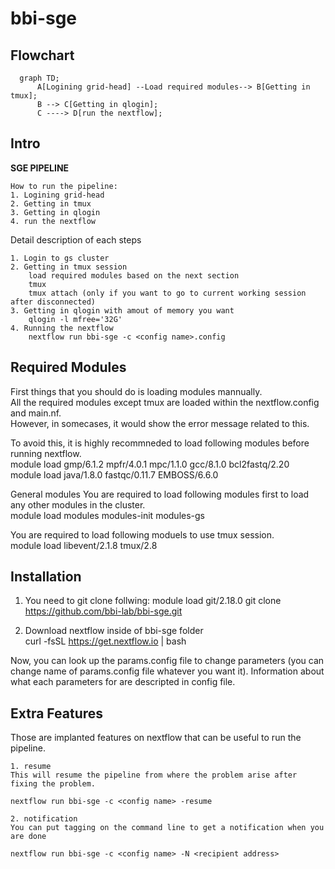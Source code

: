 # bbi-sge


## Flowchart


```mermaid
  graph TD;
      A[Logining grid-head] --Load required modules--> B[Getting in tmux];
      B --> C[Getting in qlogin];
      C ----> D[run the nextflow];
```

## Intro

**SGE PIPELINE**

    How to run the pipeline:
    1. Logining grid-head
    2. Getting in tmux
    3. Getting in qlogin
    4. run the nextflow

Detail description of each steps

    1. Login to gs cluster
    2. Getting in tmux session 
        load required modules based on the next section
        tmux 
        tmux attach (only if you want to go to current working session after disconnected)
    3. Getting in qlogin with amout of memory you want
        qlogin -l mfree='32G'
    4. Running the nextflow
        nextflow run bbi-sge -c <config name>.config 

## Required Modules

First things that you should do is loading modules mannually.  
All the required modules except tmux are loaded within the nextflow.config and main.nf.  
However, in somecases, it would show the error message related to this.   

To avoid this, it is highly recommneded to load following modules before running nextflow.  
    module load gmp/6.1.2 mpfr/4.0.1 mpc/1.1.0 gcc/8.1.0 bcl2fastq/2.20   
    module load java/1.8.0 fastqc/0.11.7 EMBOSS/6.6.0

General modules 
You are required to load following modules first to load any other modules in the cluster.  
    module load modules modules-init modules-gs  
    
You are required to load following moduels to use tmux session.  
    module load libevent/2.1.8 tmux/2.8

## Installation
1. You need to git clone follwing:
    module load git/2.18.0
    git clone https://github.com/bbi-lab/bbi-sge.git

2. Download nextflow inside of bbi-sge folder   
    curl -fsSL https://get.nextflow.io | bash
    
Now, you can look up the params.config file to change parameters (you can change name of params.config file whatever you want it).
Information about what each parameters for are descripted in config file.

## Extra Features
Those are implanted features on nextflow that can be useful to run the pipeline.

    1. resume  
    This will resume the pipeline from where the problem arise after fixing the problem.

    nextflow run bbi-sge -c <config name> -resume

    2. notification  
    You can put tagging on the command line to get a notification when you are done 

    nextflow run bbi-sge -c <config name> -N <recipient address>
